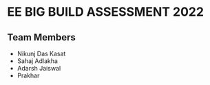 # EE BIG BUILD ASSESSMENT 2022

## Team Members
- Nikunj Das Kasat
- Sahaj Adlakha
- Adarsh Jaiswal
- Prakhar
